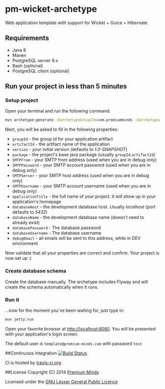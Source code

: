pm-wicket-archetype
===================

Web application template with support for Wicket + Guice + Hibernate

## Requirements

* Java 8
* Maven
* PostgreSQL server 9.x
* Bash (optional)
* PostgreSQL client (optional)

## Run your project in less than 5 minutes

### Setup project

Open your terminal and run the following command:
```bash
mvn archetype:generate -DarchetypeGroupId=com.premiumminds -DarchetypeArtifactId=pm-wicket-archetype
```
Next, you will be asked to fill in the following properties:
* `groupId` - the group id for your application artifact
* `artifactId` - the artifact name of the application
* `version` - your initial version (defaults to *1.0-SNAPSHOT*)
* `package` - the project's base java package (usually `groupId`.`artifactId`)
* `SMTPFrom` - your SMTP from address (used when you are in debug only)
* `SMTPPassword` - your SMTP account password (used when you are in debug only)
* `SMTPServer` - your SMTP host address (used when you are in debug only)
* `SMTPUsername` - your SMTP account username (used when you are in debug only)
* `applicationTitle` - the full name of your project. It will show up in your application's homepage
* `databaseHost` - the development database host. Usually *localhost* (port defaults to *5432*)
* `databaseName` - the development database name (doesn't need to already exist)
* `databasePassword` - The database password
* `databaseUsername` - The database username
* `debugEmail` - all emails will be sent to this address, while in DEV environment

Now validate that all your properties are correct and confirm. Your project is now set up :)

### Create database schema

Create the database manually. The archetype includes Flyway and will create the schema automatically when it runs.

### Run it

...now for the moment you've been waiting for, just type in:
```bash
mvn jetty:run
```
Open your favorite browser at [http://localhost:8080](http://localhost:8080). You will be presented with your application's login screen.

The default user is `template@premium-minds.com` with password `test`

##Continuous Integration
[![Build Status](https://travis-ci.org/premium-minds/pm-wicket-archetype.png?branch=master)](https://travis-ci.org/premium-minds/pm-wicket-archetype)

CI is hosted by [travis-ci.org](https://travis-ci.org/)

##License
Copyright (C) 2014 [Premium Minds](http://www.premium-minds.com/)

Licensed under the [GNU Lesser General Public Licence](http://www.gnu.org/licenses/lgpl.html)
